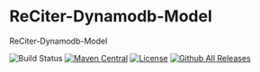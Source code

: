 # ReCiter-Dynamodb-Model
ReCiter-Dynamodb-Model

![Build Status](https://codebuild.us-east-1.amazonaws.com/badges?uuid=eyJlbmNyeXB0ZWREYXRhIjoiOVVLMU1kZ0lvOXNMOGhGdFFrUWZEL3lNdnVkVDJxSHh3c3RQTGhMVDlMbDRkVmNzK3lOcXZCQ2IxekpRa2ZMaUlaNnhmelU4NGJHYXNSeTQrdEFYbUw4PSIsIml2UGFyYW1ldGVyU3BlYyI6InBvN1FzdHdRYktVQi9hNnoiLCJtYXRlcmlhbFNldFNlcmlhbCI6MX0%3D&branch=master)
[![Maven Central](https://maven-badges.herokuapp.com/maven-central/edu.cornell.weill.reciter/reciter-dynamodb-model/badge.svg)](https://maven-badges.herokuapp.com/maven-central/edu.cornell.weill.reciter/reciter-dynamodb-model)
[![License](https://img.shields.io/badge/License-Apache%202.0-blue.svg)](https://opensource.org/licenses/Apache-2.0)
[![Github All Releases](https://img.shields.io/github/downloads/wcmc-its/ReCiter-Dynamodb-Model/total.svg)]()
